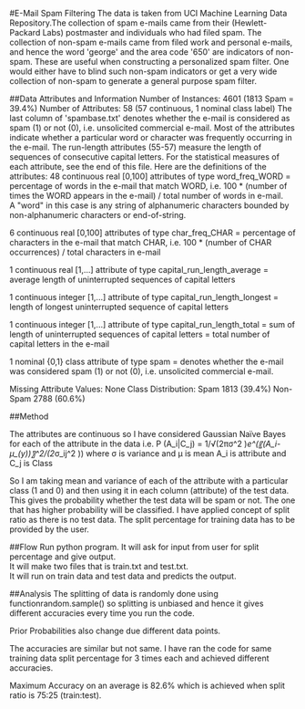 #E-Mail Spam Filtering
The data is taken from UCI Machine Learning Data Repository.The collection of spam e-mails came from their (Hewlett-Packard Labs)
postmaster and individuals who had filed spam. The collection of non-spam e-mails came from filed work and personal e-mails, 
and hence the word 'george' and the area code '650' are indicators of non-spam.  These are useful when constructing a personalized
spam filter.  One would either have to blind such non-spam indicators or get a very wide collection of non-spam to generate a 
general purpose spam filter.

##Data Attributes and Information
Number of Instances: 4601 (1813 Spam = 39.4%)
Number of Attributes: 58 (57 continuous, 1 nominal class label)
The last column of 'spambase.txt' denotes whether the e-mail is considered as spam (1) or not (0), i.e. unsolicited commercial 
e-mail. Most of the attributes indicate whether a particular word or character was frequently occurring in the e-mail.  The 
run-length attributes (55-57) measure the length of sequences of consecutive capital letters.  For the statistical measures of each
attribute, see the end of this file.  Here are the definitions of the attributes:
48 continuous real [0,100] attributes of type word_freq_WORD = percentage of words in the e-mail that match WORD,
i.e. 100 * (number of times the WORD appears in the e-mail) / total number of words in e-mail.  
A "word" in this case is any string of alphanumeric characters bounded by non-alphanumeric characters or end-of-string.

6 continuous real [0,100] attributes of type char_freq_CHAR = percentage of characters in the e-mail that match CHAR,
i.e. 100 * (number of CHAR occurrences) / total characters in e-mail

1 continuous real [1,...] attribute of type capital_run_length_average = average length of uninterrupted sequences of capital
letters

1 continuous integer [1,...] attribute of type capital_run_length_longest = length of longest uninterrupted sequence of capital
letters

1 continuous integer [1,...] attribute of type capital_run_length_total = sum of length of uninterrupted sequences of capital
letters = total number of capital letters in the e-mail

1 nominal {0,1} class attribute of type spam = denotes whether the e-mail was considered spam (1) or not (0), i.e. unsolicited
commercial e-mail.  

Missing Attribute Values: None
Class Distribution:
Spam 1813 (39.4%)
Non-Spam 2788 (60.6%)

##Method

The attributes are continuous so I have considered Gaussian Naïve Bayes for each of the attribute in the data i.e.
P (A_i|C_j) = 1/√(2πσ^2 )*e^(〖(A_i-μ_(y))〗^2/(2*σ_ij^2 )) where σ  is variance and μ is mean A_i is attribute and C_j is Class 

So I am taking mean and variance of each of the attribute with a particular class (1 and 0) and then using it in each column
(attribute) of the test data. This gives the probability whether the test data will be spam or not. The one that has higher 
probability will be classified. 
I have applied concept of split ratio as there is no test data. The split percentage for training data has to be provided by the user.

##Flow
Run python program.
It will ask for input from user for split percentage and give output.  
It will make two files that is train.txt and test.txt.  
It will run on train data and test data and predicts the output.  

##Analysis
The splitting of data is randomly done using functionrandom.sample() so splitting is unbiased and hence it gives different
accuracies every time you run the code.  

Prior Probabilities also change due different data points.

The accuracies are similar but not same. I have ran the code for same training data split percentage for
3 times each and achieved different accuracies.  

Maximum Accuracy on an average is 82.6% which is achieved when split ratio is 75:25 (train:test).

